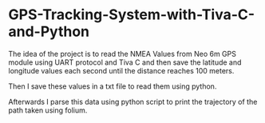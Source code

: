 # GPS-Tracking-System-with-Tiva-C-and-Python

The idea of the project is to read the NMEA Values from Neo 6m GPS module using UART protocol and Tiva C
and then save the latitude and longitude values each second until the distance reaches 100 meters.

Then I save these values in a txt file to read them using python.

Afterwards I parse this data using python script to print the trajectory of the path taken using folium.

